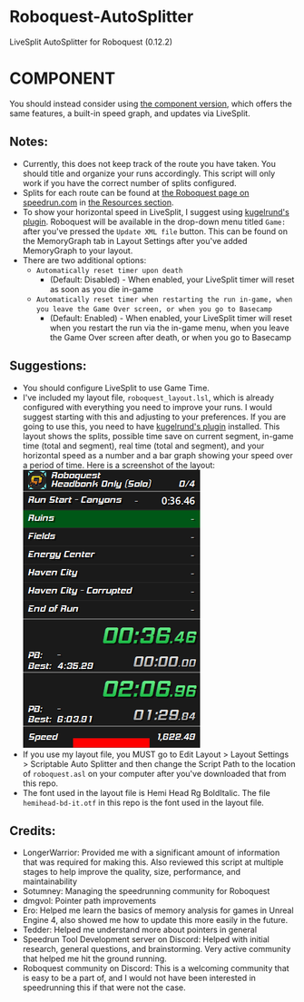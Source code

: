 # Roboquest-AutoSplitter
LiveSplit AutoSplitter for Roboquest (0.12.2)

# COMPONENT
You should instead consider using [the component version](https://github.com/Gelmo/LiveSplit.Roboquest), which offers the same features, a built-in speed graph, and updates via LiveSplit.

## Notes:
- Currently, this does not keep track of the route you have taken. You should title and organize your runs accordingly. This script will only work if you have the correct number of splits configured.
- Splits for each route can be found at [the Roboquest page on speedrun.com](https://www.speedrun.com/roboquest) in [the Resources section](https://www.speedrun.com/roboquest/resources).
- To show your horizontal speed in LiveSplit, I suggest using [kugelrund's plugin](https://github.com/kugelrund/LiveSplit.MemoryGraph). Roboquest will be available in the drop-down menu titled `Game:` after you've pressed the `Update XML file` button. This can be found on the MemoryGraph tab in Layout Settings after you've added MemoryGraph to your layout.
- There are two additional options:
  - `Automatically reset timer upon death`
    - (Default: Disabled) - When enabled, your LiveSplit timer will reset as soon as you die in-game
  - `Automatically reset timer when restarting the run in-game, when you leave the Game Over screen, or when you go to Basecamp`
    - (Default: Enabled) - When enabled, your LiveSplit timer will reset when you restart the run via the in-game menu, when you leave the Game Over screen after death, or when you go to Basecamp

## Suggestions:
- You should configure LiveSplit to use Game Time.
- I've included my layout file, `roboquest_layout.lsl`, which is already configured with everything you need to improve your runs. I would suggest starting with this and adjusting to your preferences. If you are going to use this, you need to have [kugelrund's plugin](https://github.com/kugelrund/LiveSplit.MemoryGraph) installed. This layout shows the splits, possible time save on current segment, in-game time (total and segment), real time (total and segment), and your horizontal speed as a number and a bar graph showing your speed over a period of time. Here is a screenshot of the layout:
![Roboquest Layout](/roboquest_livesplit.png)
- If you use my layout file, you MUST go to Edit Layout > Layout Settings > Scriptable Auto Splitter and then change the Script Path to the location of `roboquest.asl` on your computer after you've downloaded that from this repo.
- The font used in the layout file is Hemi Head Rg BoldItalic. The file `hemihead-bd-it.otf` in this repo is the font used in the layout file.

## Credits:
- LongerWarrior: Provided me with a significant amount of information that was required for making this. Also reviewed this script at multiple stages to help improve the quality, size, performance, and maintainability
- Sotumney: Managing the speedrunning community for Roboquest
- dmgvol: Pointer path improvements
- Ero: Helped me learn the basics of memory analysis for games in Unreal Engine 4, also showed me how to update this more easily in the future.
- Tedder: Helped me understand more about pointers in general
- Speedrun Tool Development server on Discord: Helped with initial research, general questions, and brainstorming. Very active community that helped me hit the ground running.
- Roboquest community on Discord: This is a welcoming community that is easy to be a part of, and I would not have been interested in speedrunning this if that were not the case.